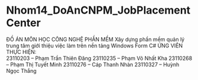 # Nhom14_DoAnCNPM_JobPlacementCenter
ĐỒ ÁN MÔN HỌC  CÔNG NGHỆ PHẦN MỀM  Xây dựng phần mềm quản lý trung tâm giới thiệu việc làm trên nền tảng  Windows Form C#
ỨNG VIÊN THỰC HIỆN:  
	23110203 – Phạm Trần Thiên Đăng
	23110235 – Phạm Võ Nhất Kha
	23110268 – Phạm Thị Tuyết Minh
	23110276 – Cáp Thanh Nhàn
	23110327 – Huỳnh Ngọc Thắng
